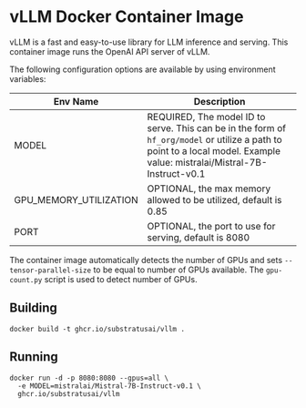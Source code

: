 # vLLM Docker Container Image
vLLM is a fast and easy-to-use library for LLM inference and serving.
This container image runs the OpenAI API server of vLLM.

The following configuration options are available by using environment
variables:

| Env Name    | Description |
| -------- | ------- |
| MODEL  | REQUIRED, The model ID to serve. This can be in the form of `hf_org/model` or utilize a path to point to a local model. Example value: mistralai/Mistral-7B-Instruct-v0.1    |
| GPU_MEMORY_UTILIZATION | OPTIONAL, the max memory allowed to be utilized, default is 0.85     |
| PORT | OPTIONAL, the port to use for serving, default is 8080     |


The container image automatically detects the number of GPUs and sets
`--tensor-parallel-size` to be equal to number of GPUs available. The
`gpu-count.py` script is used to detect number of GPUs.

## Building
```
docker build -t ghcr.io/substratusai/vllm .
```

## Running
```
docker run -d -p 8080:8080 --gpus=all \
  -e MODEL=mistralai/Mistral-7B-Instruct-v0.1 \
  ghcr.io/substratusai/vllm
```